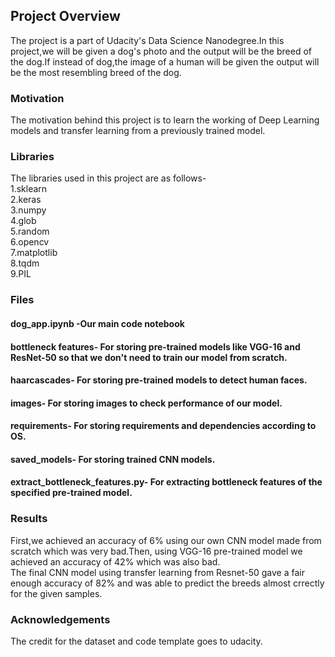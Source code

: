 ## Project Overview

The project is a part of Udacity's Data Science Nanodegree.In this project,we will be given a dog's photo and the output will be the breed of the dog.If instead of dog,the image of a human will be given the output will be the most resembling breed of the dog.

### Motivation
The motivation behind this project is to learn the working of Deep Learning models and transfer learning from a previously trained model.  


### Libraries

The libraries used in this project are as follows-  
1.sklearn  
2.keras  
3.numpy  
4.glob  
5.random  
6.opencv  
7.matplotlib  
8.tqdm  
9.PIL

### Files

#### dog_app.ipynb -Our main code notebook  

#### bottleneck features- For storing pre-trained models  like VGG-16 and ResNet-50 so that we don't need to train our model from scratch.  

#### haarcascades- For storing pre-trained models to detect human faces.

#### images- For storing images to check performance of our model.  

#### requirements- For storing requirements and dependencies according to OS. 

#### saved_models- For storing trained CNN models.  

#### extract_bottleneck_features.py- For extracting bottleneck features of the specified pre-trained model.  

### Results

First,we achieved an accuracy of 6% using our own CNN model made from scratch which was very bad.Then, using VGG-16 pre-trained model we achieved an accuracy of 42% which was also bad.  
The final CNN model using transfer learning from Resnet-50 gave a fair enough accuracy of 82% and was able to predict the breeds almost crrectly for the given samples.

### Acknowledgements

The credit for the dataset and code template goes to udacity.  

